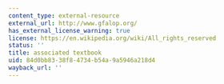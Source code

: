 ```yaml
---
content_type: external-resource
external_url: http://www.gfalop.org/
has_external_license_warning: true
license: https://en.wikipedia.org/wiki/All_rights_reserved
status: ''
title: associated textbook
uid: 84d0bb83-38f8-4734-b54a-9a5946a218d4
wayback_url: ''
---
```

